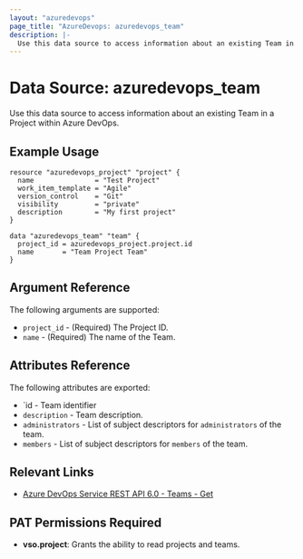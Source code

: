 ```yaml
---
layout: "azuredevops"
page_title: "AzureDevops: azuredevops_team"
description: |-
  Use this data source to access information about an existing Team in a Project within Azure DevOps.
---
```


# Data Source: azuredevops_team

Use this data source to access information about an existing Team in a Project within Azure DevOps.

## Example Usage

```hcl
resource "azuredevops_project" "project" {
  name               = "Test Project"
  work_item_template = "Agile"
  version_control    = "Git"
  visibility         = "private"
  description        = "My first project"
}

data "azuredevops_team" "team" {
  project_id = azuredevops_project.project.id
  name       = "Team Project Team"
}
```

## Argument Reference

The following arguments are supported:

- `project_id` - (Required) The Project ID.
- `name` - (Required) The name of the Team.

## Attributes Reference

The following attributes are exported:

- `id - Team identifier
- `description` - Team description.
- `administrators` - List of subject descriptors for `administrators` of the team.
- `members` - List of subject descriptors for `members` of the team.

## Relevant Links

- [Azure DevOps Service REST API 6.0 - Teams - Get](https://docs.microsoft.com/en-us/rest/api/azure/devops/core/teams/get?view=azure-devops-rest-6.0)

## PAT Permissions Required

- **vso.project**:	Grants the ability to read projects and teams.
